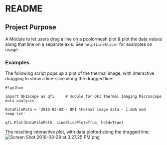 # README #

## Project Purpose ##

A Module to let users drag a line on a pcolormesh plot & plot the data values along that line on a separate axis.
See `help(LineSlice)` for examples on usage.

### Examples ###

The following script pops up a plot of the thermal image, with interactive dragging to show a line-slice along the dragged line:

```
#!python

import QFIScope as qfi     # module for QFI Thermal Imaging Microscope data analysis

DataFilePath = '2016-03-02 - QFI thermal image data - 1.5mA med temp.txt'

qfi.Plot(DataFilePath, LineSlicePlot=True, hold=True)
```

The resulting interactive plot, with data plotted along the dragged line:
![Screen Shot 2016-03-29 at 3.27.25 PM.png](https://bitbucket.org/repo/j86bp8/images/784973820-Screen%20Shot%202016-03-29%20at%203.27.25%20PM.png)